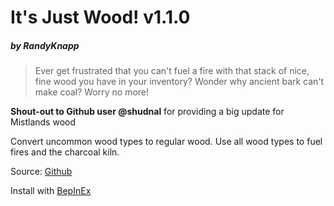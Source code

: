 # It's Just Wood! v1.1.0
##### by RandyKnapp
> Ever get frustrated that you can't fuel a fire with that stack of nice, fine wood you have in your inventory? Wonder why ancient bark can't make coal? Worry no more!

**Shout-out to Github user @shudnal** for providing a big update for Mistlands wood

Convert uncommon wood types to regular wood. Use all wood types to fuel fires and the charcoal kiln.

Source: [Github](https://github.com/RandyKnapp/ValheimMods)

Install with [BepInEx](https://valheim.thunderstore.io/package/denikson/BepInExPack_Valheim/)